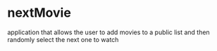 # nextMovie
application that allows the user to add movies to a public list and then randomly select the next one to watch
